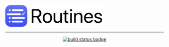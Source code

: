 <img src="/web-assets/images/web-logo-160.png" alt="Routines App Icon" height=70>
<hr size="1">
<p align="center">
<a href="https://travis-ci.com/donavoncade/Routines"><img src="https://travis-ci.com/donavoncade/Routines.svg?branch=master" alt="build status badge"></a>
</p>
